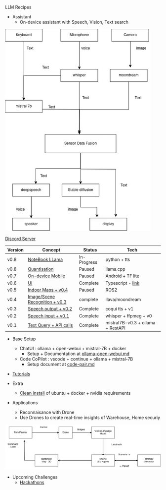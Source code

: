LLM Recipes

- Assistant
    - On-device assistant with Speech, Vision, Text search
 

!["Multi-modal On-device"](docs/images/on-device.drawio.png "Multi-modal On-device") 


[Discord Server](https://discord.gg/h8ygUwvw)


| Version |Concept | Status | Tech |
|---|---|---|---|
|v0.8| [NoteBook LLama](python/analytics) | In-Progress | python + tts  | 
|v0.8| [Quantisation](tutorial/llama.cpp/) | Paused | llama.cpp  | 
|v0.7| [On-device Mobile](tutorial/android/) | Paused | Android + TF lite  | 
|v0.6| [UI](UI) | Complete | Typescript -  [link](https://sanjeevini.me) | 
|v0.5| [Indoor Maps + v0.4](python/reconaissance/reconaissance.py) | Paused | ROS2  | 
|v0.4| [Image/Scene Recognition + v0.3](python/assistant/vision_query.py) | complete | llava/moondream | 
|v0.3| [Speech output + v0.2](python/assistant/speech-to-speech-inference.py) | Complete | coqui tts + v1 | 
|v0.2| [Speech input + v0.1](python/assistant/voice_api_interface.py) | Complete | whisper + ffpmeg + v0 |
|v0.1| [Text Query + API calls](python/assistant/api_interface.py)| Complete | mistral7B-v0.3 + ollama + RestAPI| 

- Base Setup
    - ChatUI  : ollama + open-webui + mistral-7B + docker
        - Setup + Documentation at [ollama-open-webui.md](docs/ollama-open-webui.md)
    - Code CoPilot : vscode + continue + ollama + mistral-7B
        - Setup document at [code-pair.md](docs/code-pair.md)

- [Tutorials](docs/tutorials.md)

- Extra 
    - [Clean install](docs/clean-ubuntu-setup.md) of ubuntu + docker + nvidia requirements

- Applications 
    - Reconnaisance with Drone
    - Use Drones to create real-time insights of Warehouse, Home securiy


!["Reconassiance"](python/reconaissance/reconaissance.drawio.png "Reconaissance")

- Upcoming Challenges
    - [Hackathons](docs/hackathons.md)
